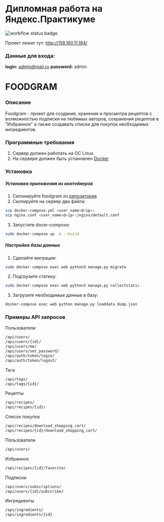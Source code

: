 # Дипломная работа на Яндекс.Практикуме
![workflow status badge](https://github.com/okazivaetsya/foodgram-project-react/actions/workflows/main.yml/badge.svg?event=push)

Проект лежит тут: http://158.160.11.184/
### Данные для входа:
**login:** admin@mail.ru
**password:** admin


# FOODGRAM

### Описание
Foodgram - проект для создания, хранения и просмотра рецептов с возможностью подписки на любимых авторов, сохранения рецептов в "Избранное" а также создавать списки для покупок необходимых ингредиентов.

### Программные требования
1) Сервер должен работать на ОС Linux
2) На сервере должен быть установлен [Docker](https://www.docker.com/)


### Установка
##### Установка приложения из контейнеров
1) Склонируйте foodgram из [репозитория](https://github.com/okazivaetsya/foodgram-project-react)
2) Скопируйте на сервер два файла:
```bash 
scp docker-compose.yml <user_name>@<ip>:
scp nginx.conf <user_name>@<ip>:/nginx/default.conf
```
3) Запустите docer-compose:
```bash 
sudo docker-compose up -d --build
```

##### Настройка базы данных
1) Сделайте миграции:
```bash 
sudo docker-compose exec web python3 manage.py migrate
```
2) Подгрузите статику:
```bash 
sudo docker-compose exec web python3 manage.py collectstatic
```
3) Загрузите необходимые данные в базу:
```bash 
docker-compose exec web python manage.py loaddata dump.json
```

### Примеры API запросов
Пользователи
```bash 
/api/users/
/api/users/{id}/
/api/users/me/
/api/users/set_password/
/api/auth/token/login/
/api/auth/token/logout/
```

Теги
```bash 
/api/tags/
/api/tags/{id}/
```

Рецепты
```bash 
/api/recipes/
/api/recipes/{id}/

```

Список покупок
```bash 
/api/recipes/download_shopping_cart/
/api/recipes/{id}/download_shopping_cart/
```

Пользователи
```bash 
/api/users/
```

Избранное
```bash 
/api/recipes/{id}/favorite/
```

Подписки
```bash 
/api/users/subscriptions/
/api/users/{id}/subscribe/
```

Ингредиенты
```bash 
/api/ingredients/
/api/ingredients/{id}
```

